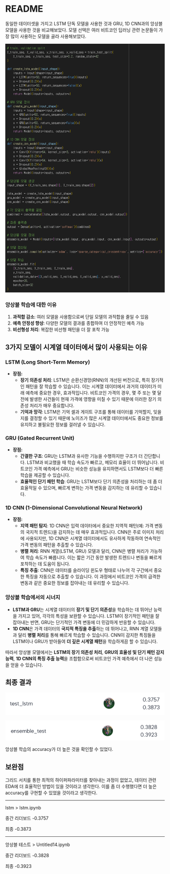 # README

동일한 데이터셋을 가지고 LSTM 단독 모델을 사용한 것과 GRU, 1D CNN과의 앙상블 모델을 사용한 것을 비교해보았다. 모델 선택은 여러 비트코인 딥러닝 관련 논문들이 가장 많이 사용하는 모델을 골라 사용해보았다.

![code](https://github.com/boostcampaitech7/level1-classificationinmachinelearning-recsys-07/blob/main/dev/kim/code.png)

### **앙상블 학습에 대한 이유**

1. **과적합 감소**: 여러 모델을 사용함으로써 단일 모델의 과적합을 줄일 수 있음
2. **예측 안정성 향상**: 다양한 모델의 결과를 종합하여 더 안정적인 예측 가능
3. **비선형성 처리**: 복잡한 비선형 패턴을 더 잘 포착 가능

## 3가지 모델이 시계열 데이터에서 많이 사용되는 이유

### **LSTM (Long Short-Term Memory)**

- **장점:**
    - **장기 의존성 처리**: LSTM은 순환신경망(RNN)의 개선된 버전으로, 특히 장기적인 패턴을 잘 학습할 수 있습니다. 이는 시계열 데이터에서 과거의 데이터가 미래 예측에 중요한 경우, 효과적입니다. 비트코인 가격의 경우, 몇 주 또는 몇 달 전에 발생한 사건들이 현재 가격에 영향을 미칠 수 있기 때문에 이러한 장기 의존성 처리가 매우 중요합니다.
    - **기억과 망각**: LSTM은 기억 셀과 게이트 구조를 통해 데이터를 기억할지, 잊을지를 결정할 수 있기 때문에 노이즈가 많은 시계열 데이터에서도 중요한 정보를 유지하고 불필요한 정보를 걸러낼 수 있습니다.

### **GRU (Gated Recurrent Unit)**

- **장점:**
    - **간결한 구조**: GRU는 LSTM과 유사한 기능을 수행하지만 구조가 더 간단합니다. LSTM과 비교했을 때 학습 속도가 빠르고, 메모리 효율이 더 뛰어납니다. 비트코인 가격 예측에서 GRU는 비슷한 성능을 유지하면서도 LSTM보다 더 빠른 학습을 제공할 수 있습니다.
    - **효율적인 단기 패턴 학습**: GRU는 LSTM보다 단기 의존성을 처리하는 데 좀 더 효율적일 수 있으며, 빠르게 변하는 가격 변동을 감지하는 데 유리할 수 있습니다.

### **1D CNN (1-Dimensional Convolutional Neural Network)**

- **장점:**
    - **지역 패턴 탐지**: 1D CNN은 입력 데이터에서 중요한 지역적 패턴(예: 가격 변동의 국지적 트렌드)을 감지하는 데 매우 효과적입니다. CNN은 주로 이미지 처리에 사용되지만, 1D CNN은 시계열 데이터에서도 유사하게 작동하여 연속적인 가격 변동의 패턴을 추출할 수 있습니다.
    - **병렬 처리**: RNN 계열(LSTM, GRU) 모델과 달리, CNN은 병렬 처리가 가능하여 학습 속도가 빠릅니다. 이는 짧은 기간 동안 발생한 트렌드나 변동을 빠르게 포착하는 데 도움이 됩니다.
    - **특징 추출**: CNN은 데이터를 슬라이딩 윈도우 형태로 나누어 각 구간에서 중요한 특징을 자동으로 추출할 수 있습니다. 이 과정에서 비트코인 가격의 급격한 변동과 같은 중요한 정보를 잡아내는 데 유리할 수 있습니다.

### 앙상블 학습에서의 시너지

- **LSTM과 GRU**는 시계열 데이터의 **장기 및 단기 의존성**을 학습하는 데 뛰어난 능력을 가지고 있어, 각각의 특성을 보완할 수 있습니다. LSTM이 장기적인 패턴을 잘 잡아내는 반면, GRU는 단기적인 가격 변동에 더 민감하게 반응할 수 있습니다.
- **1D CNN**은 가격 데이터의 **국지적 특징을 추출**하는 데 뛰어나고, RNN 계열 모델들과 달리 **병렬 처리**를 통해 빠르게 학습할 수 있습니다. CNN이 감지한 특징들을 LSTM이나 GRU가 받아들여 **더 깊은 시계열 패턴**을 학습하게끔 할 수 있습니다.

따라서 앙상블 모델에서는 **LSTM의 장기 의존성 처리**, **GRU의 효율성 및 단기 패턴 감지 능력**, **1D CNN의 특징 추출 능력**을 조합함으로써 비트코인 가격 예측에서 더 나은 성능을 얻을 수 있습니다.

## 최종 결과

![lstm](https://github.com/boostcampaitech7/level1-classificationinmachinelearning-recsys-07/blob/main/dev/kim/lstm.png)

![ensemble](https://github.com/boostcampaitech7/level1-classificationinmachinelearning-recsys-07/blob/main/dev/kim/ensemble.png)

앙상블 학습의 accuracy가 더 높은 것을 확인할 수 있었다.

## 보완점

그리드 서치를 통한 최적의 하이퍼파라미터를 찾아내는 과정이 없었고, 데이터 관련 EDA에 더 효율적인 방법이 있을 것이라고 생각한다. 이를 좀 더 수행했다면 더 높은 accuracy를 구현할 수 있었을 것이라고 생각한다.

***
lstm > lstm.ipynb

중간 리더보드
-0.3757

최종
-0.3873

---
앙상블 테스트 > Untitled14.ipynb

중간 리더보드
-0.3828

최종
-0.3923






